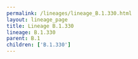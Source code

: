 ```yaml
---
permalink: /lineages/lineage_B.1.330.html
layout: lineage_page
title: Lineage B.1.330
lineage: B.1.330
parent: B.1
children: ['B.1.330']
---
```

